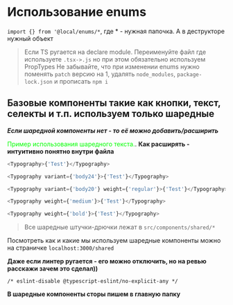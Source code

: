 # Использование enums

`import {} from '@local/enums/*`, где * - нужная папочка. А в деструкторе нужный объект

> Если TS ругается на declare module. Переименуйте файл где используете `.tsx->.js` но при этом обязательно используем PropTypes
> Не забывайте, что при изменении enums нужно поменять `patch` версию на 1, удалять `node_modules`, `package-lock.json` и прописать `npm i`

## Базовые компоненты такие как кнопки, текст, селекты и т.п. используем только шаредные
***Если шаредной компоненты нет - то её можно добавить/расширить***

<span style="color: lime">Пример использования шаредного текста.</span>. **Как расширять - интуитивно понятно внутри файла**

```js
<Typography>{'Test'}</Typography>

<Typography variant={'body24'}>{'Test'}</Typography>

<Typography variant={'body20'} weight={'regular'}>{'Test'}</Typography>

<Typography weight={'medium'}>{'Test'}</Typography>

<Typography weight={'bold'}>{'Test'}</Typography>
```

> Все шаредные штучки-дрючки лежат в `src/components/shared/*` 

Посмотреть как и какие мы используем шаредные компоненты можно на страничке `localhost:3000/shared`

**Даже если линтер ругается - его можно отключить, но на ревью расскажи зачем это сделал))**

`/* eslint-disable @typescript-eslint/no-explicit-any */`

**В шаредные компоненты сторы пишем в главную папку**